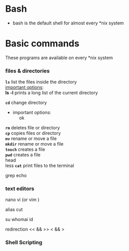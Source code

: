 # Bash
* bash is the default shell for almost every *nix system

# Basic commands
These programs are available on every  *nix system

### files & directories

**`ls`**  list the files inside the directory  
<ins>important options</ins>:  
**ls -l** prints a long list of the current directory
    
**`cd`** change directory
* important options:  
&nbsp;&nbsp;&nbsp;&nbsp;&nbsp;ok

**`rm`** deletes file or directory  
**`cp`** copies files or directory  
**`mv`** rename or move a file  
**`mkdir`** rename or move a file  
**`touch`** creates a file  
**`pwd`** creates a file  
head   
less 
**`cat`** print files to the terminal

grep
echo

### text editors
nano
vi (or vim )


alias
cut


su
whomai 
id
 

redirection << && >>  < && >  

### Shell Scripting
